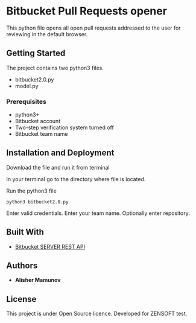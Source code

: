 # Bitbucket Pull Requests opener

This python file opens all open pull requests addressed to the user for reviewing in the default browser. 

## Getting Started

The project contains two python3 files.
  - bitbucket2.0.py
  - model.py

### Prerequisites

- python3+
- Bitbucket account
- Two-step verification system turned off
- Bitbucket team name


## Installation and Deployment

Download the file and run it from terminal

In your terminal go to the directory where file is located.

Run the python3 file
```
python3 bitbucket2.0.py
```

Enter valid credentials.
Enter your team name.
Optionally enter repository.


## Built With

* [Bitbucket SERVER REST API](https://developer.atlassian.com/bitbucket/server/docs/latest/reference/rest-api.html) 

## Authors

* **Alisher Mamunov** 

## License

This project is under Open Source licence.
Developed for ZENSOFT test.

